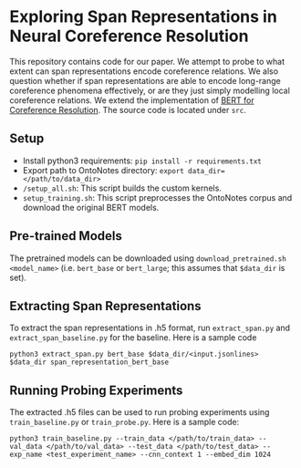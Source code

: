 # Exploring Span Representations in Neural Coreference Resolution

This repository contains code for our paper. We attempt to probe to what extent can span representations encode coreference relations. We also question whether if span representations are able to encode long-range coreference phenomena effectively, or are they just simply modelling local coreference relations. We extend the implementation of [BERT for Coreference Resolution](https://github.com/mandarjoshi90/coref). The source code is located under `src`.

## Setup
* Install python3 requirements: `pip install -r requirements.txt`
* Export path to OntoNotes directory: `export data_dir=</path/to/data_dir>`
* `/setup_all.sh`: This script builds the custom kernels.
* `setup_training.sh`: This script preprocesses the OntoNotes corpus and download the original BERT models.

## Pre-trained Models
The pretrained models can be downloaded using `download_pretrained.sh <model_name>` (i.e. `bert_base` or `bert_large`; this assumes that `$data_dir` is set).

## Extracting Span Representations
To extract the span representations in .h5 format, run `extract_span.py` and `extract_span_baseline.py` for the baseline. Here is a sample code
```
python3 extract_span.py bert_base $data_dir/<input.jsonlines> $data_dir span_representation_bert_base
```

## Running Probing Experiments
The extracted .h5 files can be used to run probing experiments using `train_baseline.py` or `train_probe.py`. Here is a sample code:
```
python3 train_baseline.py --train_data </path/to/train_data> --val_data </path/to/val_data> --test_data </path/to/test_data> --exp_name <test_experiment_name> --cnn_context 1 --embed_dim 1024
```